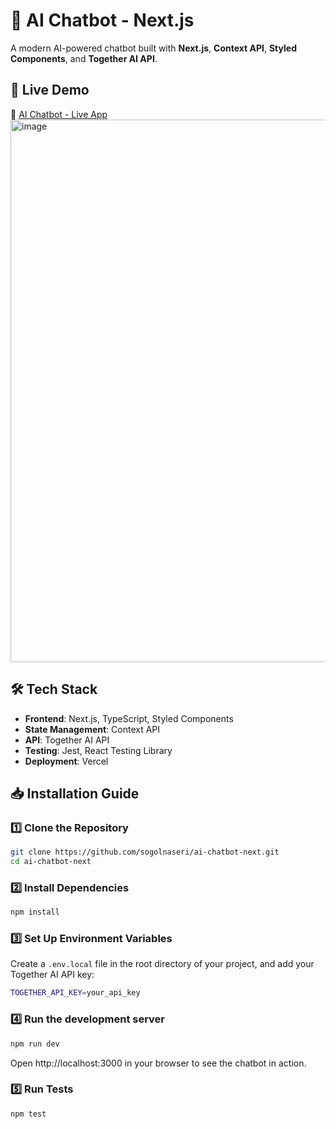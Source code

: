# 🤖 AI Chatbot - Next.js

A modern AI-powered chatbot built with **Next.js**, **Context API**, **Styled Components**, and **Together AI API**.

## 🚀 Live Demo
🔗 [AI Chatbot - Live App](http://ai-chatbot-next-cyan.vercel.app/)
<img width="868" alt="image" src="https://github.com/user-attachments/assets/94861ee4-c421-48a9-8d62-12e665b70f0f" />


## 🛠️ Tech Stack
- **Frontend**: Next.js, TypeScript, Styled Components
- **State Management**: Context API
- **API**: Together AI API
- **Testing**: Jest, React Testing Library
- **Deployment**: Vercel

## 📥 Installation Guide

### **1️⃣ Clone the Repository**
```sh
git clone https://github.com/sogolnaseri/ai-chatbot-next.git
cd ai-chatbot-next
```
### **2️⃣ Install Dependencies**
```sh
npm install
```
### **3️⃣ Set Up Environment Variables**
Create a `.env.local` file in the root directory of your project, and add your Together AI API key:
```sh
TOGETHER_API_KEY=your_api_key
```

### **4️⃣ Run the development server**
```sh
npm run dev
```
Open http://localhost:3000 in your browser to see the chatbot in action.

### **5️⃣ Run Tests**
```sh
npm test
```
